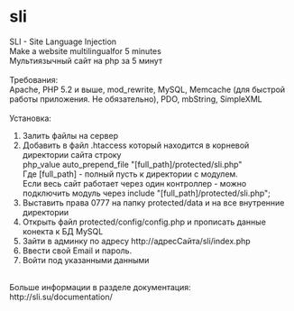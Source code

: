 sli
===

SLI - Site Language Injection  <br>
Make a website multilingualfor 5 minutes  <br>
Мультиязычный сайт на php за 5 минут  <br>
<br>
Требования:<br>
Apache, PHP 5.2 и выше, mod_rewrite, MySQL, Memcache (для быстрой работы приложения. Не обязательно), PDO, mbString, SimpleXML<br>
<br>
Установка:  <br>
1.  Залить файлы на сервер<br>
2.  Добавить в файл .htaccess который находится в корневой директории сайта строку<br>
    php_value auto_prepend_file "[full_path]/protected/sli.php"<br>
    Где [full_path] - полный пусть к директории с модулем.     <br>
    Если весь сайт работает через один контроллер - можно подключить модуль через include "[full_path]/protected/sli.php";<br>
3.  Выставить права 0777 на папку protected/data и на все внутренние директории<br>
4.  Открыть файл protected/config/config.php и прописать данные конекта к БД MySQL <br>
5.  Зайти в админку по адресу http://адресСайта/sli/index.php<br>
6.  Ввести свой Email и пароль.<br>
7.  Войти под указанными данными<br>
<br>
Больше информации в разделе документация:
http://sli.su/documentation/<br>

